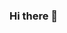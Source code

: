 ### Hi there 👋

<!--
**anasnejb/anasnejb** is a ✨ _special_ ✨ repository because its `README.md` (this file) appears on your GitHub profile.

Here are some ideas to get you started:

-  I’m currently studying on digital campus
-  I’m currently learning digital project manager
- I’m looking to collaborate on digital agency capcens
- How to reach me: on LinkedIn baaboua nejjar anas ; instagram : anasnjeb 
<!--
